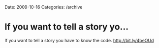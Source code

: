 Date: 2009-10-16
Categories: /archive

# If you want to tell a story yo...

If you want to tell a story you have to know the code. <a href="http://bit.ly/4beOUd" rel="nofollow">http://bit.ly/4beOUd</a>
